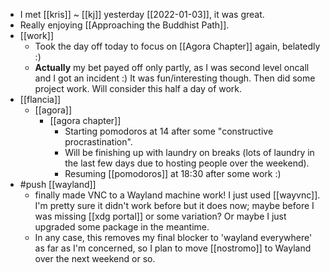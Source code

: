 - I met [[kris]] ~ [[kj]] yesterday [[2022-01-03]], it was great.
- Really enjoying [[Approaching the Buddhist Path]].
- [[work]]
  - Took the day off today to focus on [[Agora Chapter]] again, belatedly :)
  - **Actually** my bet payed off only partly, as I was second level oncall and I got an incident :) It was fun/interesting though. Then did some project work. Will consider this half a day of work.
- [[flancia]]
  - [[agora]]
    - [[agora chapter]]
      - Starting pomodoros at 14 after some "constructive procrastination".
      - Will be finishing up with laundry on breaks (lots of laundry in the last few days due to hosting people over the weekend).
      - Resuming [[pomodoros]] at 18:30 after some work :)
- #push [[wayland]]
  - finally made VNC to a Wayland machine work! I just used [[wayvnc]]. I'm pretty sure it didn't work before but it does now; maybe before I was missing [[xdg portal]] or some variation? Or maybe I just upgraded some package in the meantime. 
  - In any case, this removes my final blocker to 'wayland everywhere' as far as I'm concerned, so I plan to move [[nostromo]] to Wayland over the next weekend or so.

